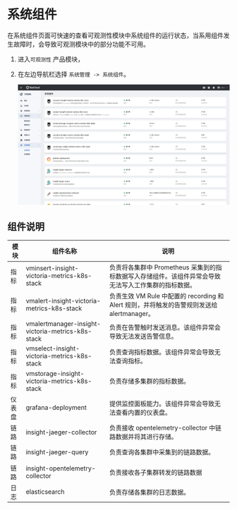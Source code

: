# 系统组件

在系统组件页面可快速的查看可观测性模块中系统组件的运行状态，当系用组件发生故障时，会导致可观测模块中的部分功能不可用。

1. 进入`可观测性` 产品模块，
2. 在左边导航栏选择 `系统管理 -> 系统组件`。
  
    ![系统组件](../../images/component01.png)

## 组件说明

|模块| 组件名称             | 说明          |
| ----- | --------------- | ----------------------------------------------- |
|指标| vminsert-insight-victoria-metrics-k8s-stack       | 负责将各集群中 Prometheus 采集到的指标数据写入存储组件。该组件异常会导致无法写入工作集群的指标数据。 |
|指标| vmalert-insight-victoria-metrics-k8s-stack        | 负责生效 VM Rule 中配置的 recording 和 Alert 规则，并将触发的告警规则发送给 alertmanager。           |
|指标| vmalertmanager-insight-victoria-metrics-k8s-stack | 负责在告警触时发送消息。该组件异常会导致无法发送告警信息。                                           |
|指标| vmselect-insight-victoria-metrics-k8s-stack       | 负责查询指标数据。该组件异常会导致无法查询指标。                                                     |
|指标| vmstorage-insight-victoria-metrics-k8s-stack      | 负责存储多集群的指标数据。                                                                           |
|仪表盘| grafana-deployment                                | 提供监控面板能力。该组件异常会导致无法查看内置的仪表盘。                                             |
|链路| insight-jaeger-collector                          | 负责接收 opentelemetry-collector 中链路数据并将其进行存储。                                          |
|链路| insight-jaeger-query                              | 负责查询各集群中采集到的链路数据。                                                                   |
|链路| insight-opentelemetry-collector                   | 负责接收各子集群转发的链路数据                                                                       |
|日志| elasticsearch                                     | 负责存储各集群的日志数据。                                                                           |